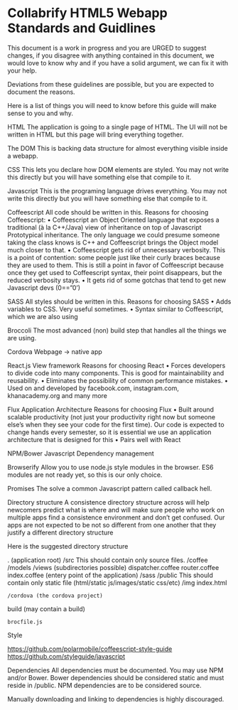 Collabrify HTML5 Webapp Standards and Guidlines
==============================================

This document is a work in progress and you are URGED to suggest changes, if you disagree with anything contained in this document, we would love to know why and if you have a solid argument, we can fix it with your help.

Deviations from these guidelines are possible, but you are expected to document the reasons.

Here is a list of things you will need to know before this guide will make sense to you and why.

HTML
The application is going to a single page of HTML. The UI will not be written in HTML but this page will bring everything together.

The DOM
This is backing data structure for almost everything visible inside a webapp.

CSS
This lets you declare how DOM elements are styled. You may not write this directly but you will have something else that compile to it. 

Javascript
This is the programing language drives everything. You may not write this directly but you will have something else that compile to it. 

Coffeescript
All code should be written in this.
Reasons for choosing Coffeescript:
•	Coffeescript an Object Oriented language that exposes a traditional (à la C++/Java) view of inheritance on top of Javascript Prototypical inheritance. The only language we could presume someone taking the class knows is C++  and Coffeescript brings the Object model much closer to that.
•	Coffeescript gets rid of unnecessary verbosity. This is a point of contention: some people just like their curly braces because they are used to them. This is still a point in favor of Coffeescript because once they get used to Coffeescript syntax, their point disappears, but the reduced verbosity stays.
•	It gets rid of some gotchas that tend to get new Javascript devs (0==”0’)

SASS
All styles should be written in this.
Reasons for choosing SASS
•	Adds variables to CSS. Very useful sometimes.
•	Syntax similar to Coffeescript, which we are also using

Broccoli
The most advanced (non) build step that handles all the things we are using.

Cordova
Webpage -> native app

React.js
View framework
Reasons for choosing React
•	Forces developers to divide code into many components. This is good for maintainability and reusability.
•	Eliminates the possibility of common performance mistakes.
•	Used on and developed by facebook.com, instagram.com, khanacademy.org and many more

Flux
Application Architecture
Reasons for choosing Flux
•	Built around scalable productivity (not just your productivity right now but someone else’s when they see your code for the first time). Our code is expected to change hands every semester, so it is essential we use an application architecture that is designed for this
•	Pairs well with React

NPM/Bower
Javascript Dependency management

Browserify
Allow you to use node.js style modules in the browser. ES6 modules are not ready yet, so this is our only choice.

Promises
The solve a common Javascript pattern called callback hell.

Directory structure
A consistence directory structure across will help newcomers predict what is where and will make sure people who work on multiple apps find a consistence environment and don’t get confused. Our apps are not expected to be not so different from one another that they justify a different directory structure

Here is the suggested directory structure

. (application root)
	/src
	This should contain only source files.
		/coffee 
			/models
			/views (subdirectories possible)
			dispatcher.coffee
			router.coffee
			index.coffee (entery point of the application)
		/sass
	/public
	This should contain only static file (html/static js/images/static css/etc)
		/img
		index.html
	
	/cordova (the cordova project)
build (may contain a build)
	
	brocfile.js

Style

https://github.com/polarmobile/coffeescript-style-guide
https://github.com/styleguide/javascript


Dependencies
All dependencies must be documented. You may use NPM and/or Bower. Bower dependencies should be considered static and must reside in /public. NPM dependencies are to be considered source.

Manually downloading and linking to dependencies is highly discouraged.




